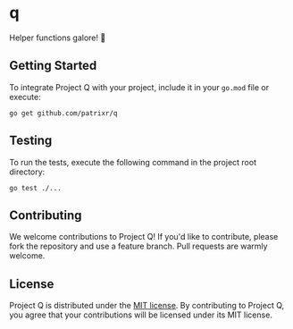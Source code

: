 # q

Helper functions galore! 🚀

## Getting Started

To integrate Project Q with your project, include it in your `go.mod` file or execute:

```
go get github.com/patrixr/q
```

## Testing

To run the tests, execute the following command in the project root directory:

```
go test ./...
```

## Contributing

We welcome contributions to Project Q! If you'd like to contribute, please fork the repository and use a feature branch. Pull requests are warmly welcome.

## License

Project Q is distributed under the [MIT license](LICENSE). By contributing to Project Q, you agree that your contributions will be licensed under its MIT license.
